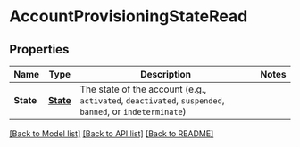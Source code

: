 # AccountProvisioningStateRead

## Properties

Name | Type | Description | Notes
------------ | ------------- | ------------- | -------------
**State** | [**State**](State.md) | The state of the account (e.g., `activated`, `deactivated`, `suspended`, `banned`, or `indeterminate`) |

[[Back to Model list]](../README.md#documentation-for-models) [[Back to API list]](../README.md#documentation-for-api-endpoints) [[Back to README]](../README.md)


